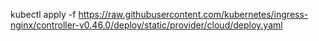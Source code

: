 kubectl apply -f https://raw.githubusercontent.com/kubernetes/ingress-nginx/controller-v0.46.0/deploy/static/provider/cloud/deploy.yaml
